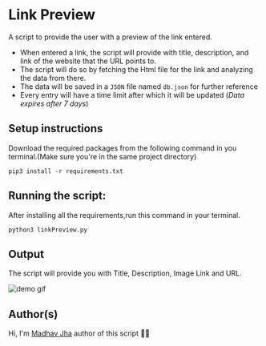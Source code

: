 # Link Preview

A script to provide the user with a preview of the link entered.

- When entered a link, the script will provide with title, description, and link of the website that the URL points to.
- The script will do so by fetching the Html file for the link and analyzing the data from there.
- The data will be saved in a `JSON` file named `db.json` for further reference
- Every entry will have a time limit after which it will be updated (_Data expires after 7 days_)

## Setup instructions

Download the required packages from the following command in you terminal.(Make sure you're in the same project directory)

```
pip3 install -r requirements.txt
```

## Running the script:

After installing all the requirements,run this command in your terminal.

```
python3 linkPreview.py
```

## Output

The script will provide you with Title, Description, Image Link and URL.

![demo gif](https://i.imgur.com/uoIG2io.gif)

## Author(s)

Hi, I'm [Madhav Jha](https://github.com/jhamadhav) author of this script 🙋‍♂️
